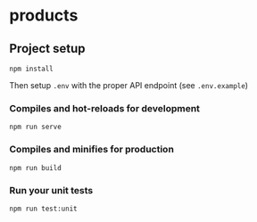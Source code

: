 # products

## Project setup

```
npm install
```

Then setup `.env` with the proper API endpoint (see `.env.example`)

### Compiles and hot-reloads for development

```
npm run serve
```

### Compiles and minifies for production

```
npm run build
```

### Run your unit tests

```
npm run test:unit
```
